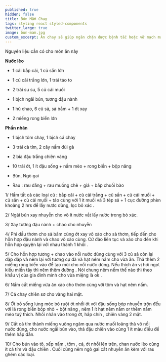 ```yaml
---
published: true
hidden: false
title: Bún Mắm Chay
tags: styling react styled-components
twitter_large: true
image: bun-mam.jpg
custom_excerpt: Ăn chay sẽ giúp ngăn chặn được bệnh tắc hoặc vỡ mạch máu ở người tăng huyết áp, hạn chế tai biến nhồi máu cơ tim.
---
```


Nguyên liệu cần có cho món ăn này

**Nước lèo**

+ 1 cái bắp cải, 1 củ sắn lớn

+ 1 củ cải trắng lớn, 1 trái táo to

+ 2 trái su su, 5 củ cải muối

+ 1 bịch ngãi bún, tương đậu nành

+ 1 hủ chao, 6 củ sả, sả bằm + 1 ớt xay

+ 2 miếng rong biển lớn

**Phần nhân**

+ 1 bịch tôm chay, 1 bịch cá chay

+ 3 trái cà tím, 2 cây nấm đùi gà

+ 2 bìa đậu trắng chiên vàng

+ 10 trái ớt, 1 ít đậu sống + nấm mèo + rong biển + bộp năng

+ Bún, Ngò gai

+ Rau : rau đắng + rau muống chẻ + giá + bắp chuối bào


1/ Hầm tất cả các loại củ : bắp cải + củ cải trắng + củ sắn + củ cải muối + củ sắn + củ cải muối + táo cùng với 1 ít muối và 3 tép sả + 1 cục đường phèn khoảng 2 hrs để lấy nước dùng, lọc bỏ xác .

2/ Ngãi bún xay nhuyễn cho vô ít nước vắt lấy nước trong bỏ xác.

3/ Xay tương đậu nành + chao cho nhuyễn

4/ Phi dầu thơm cho sả bằm cùng ớt xay vô xào cho sả thơm, tiếp đến cho hỗn hợp đậu nành và chao vô xào cùng. Cứ đảo liên tục và xào cho đến khi hỗn hợp quyện lại với nhau thành 1 khối .

5/ Cho hỗn hợp tương + chao vào nồi nước dùng cùng với 3 củ sả còn lại đập dập và nêm lại với tương cự đà và hạt nêm nấm cho vừa ăn. Thả thêm 2 miếng rong biển vào để tạo mùi cho nồi nước dùng. Nếu thích ăn vị hơi ngọt kiểu miền tây thì nêm thêm đường . Nói chung nêm nếm thế nào thì theo khẩu vị của gia đình mình cho vừa miệng là ok .

6/ Nấm cắt miếng vừa ăn xào cho thơm cùng với tôm và hạt nêm nấm.

7/ Cá chay chiên sơ cho vàng hai mặt.

8/ Ớt bổ sống lưng móc bỏ ruột ớt nhồi ớt với đậu sống bóp nhuyễn trộn đều với lá rong biển bóp nhỏ + bột năng , nêm 1 ít hạt nêm nấm or thêm nấm mèo tuỳ thích. Nhồi nhân vào trong ớt, hấp chín , chiên vàng 2 mặt.

9/ Cắt cà tím thành miếng vuông ngâm qua nước muối loãng thả vô nồi nước dùng, cho nước ngãi bún vào, thả đậu chiên vào cùng 1 ít màu điều để thêm hấp dẫn.

10/ Cho bún vào tô, xếp nấm , tôm , cá, ớt nhồi lên trên, chan nước lèo cùng ít cà tím và đậu chiên . Cuối cùng nêm ngò gai cắt nhuyễn ăn kèm với rau ghém các loại.